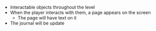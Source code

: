 - Interactable objects throughout the level
- When the player interacts with them, a page appears on the screen
	- The page will have text on it
- The journal will be update
